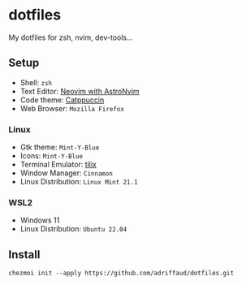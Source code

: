 # dotfiles

My dotfiles for zsh, nvim, dev-tools...

## Setup

- Shell: `zsh`
- Text Editor: [Neovim with AstroNvim](https://astronvim.github.io/)
- Code theme: [Catppuccin](https://github.com/catppuccin)
- Web Browser: `Mozilla Firefox`

### Linux

- Gtk theme: `Mint-Y-Blue`
- Icons: `Mint-Y-Blue`
- Terminal Emulator: [tilix](https://github.com/gnunn1/tilix)
- Window Manager: `Cinnamon`
- Linux Distribution: `Linux Mint 21.1`

### WSL2

- Windows 11
- Linux Distribution: `Ubuntu 22.04`

## Install

`chezmoi init --apply https://github.com/adriffaud/dotfiles.git`
